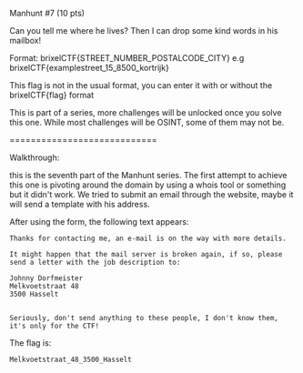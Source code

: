 Manhunt #7 (10 pts)

Can you tell me where he lives? Then I can drop some kind words in his mailbox!

Format: brixelCTF{STREET_NUMBER_POSTALCODE_CITY} e.g brixelCTF{examplestreet_15_8500_kortrijk}

This flag is not in the usual format, you can enter it with or without the brixelCTF{flag} format

This is part of a series, more challenges will be unlocked once you solve this one. While most challenges will be OSINT, some of them may not be.


============================

Walkthrough:

this is the seventh part of the Manhunt series. The first attempt to achieve this one is pivoting around the domain by using a whois tool or something but it didn't work. We tried to submit an email through the website, maybe it will send a template with his address.

After using the form, the following text appears:

```
Thanks for contacting me, an e-mail is on the way with more details.

It might happen that the mail server is broken again, if so, please send a letter with the job description to:

Johnny Dorfmeister
Melkvoetstraat 48
3500 Hasselt


Seriously, don't send anything to these people, I don't know them, it's only for the CTF!
```

The flag is:
```
Melkvoetstraat_48_3500_Hasselt
```
